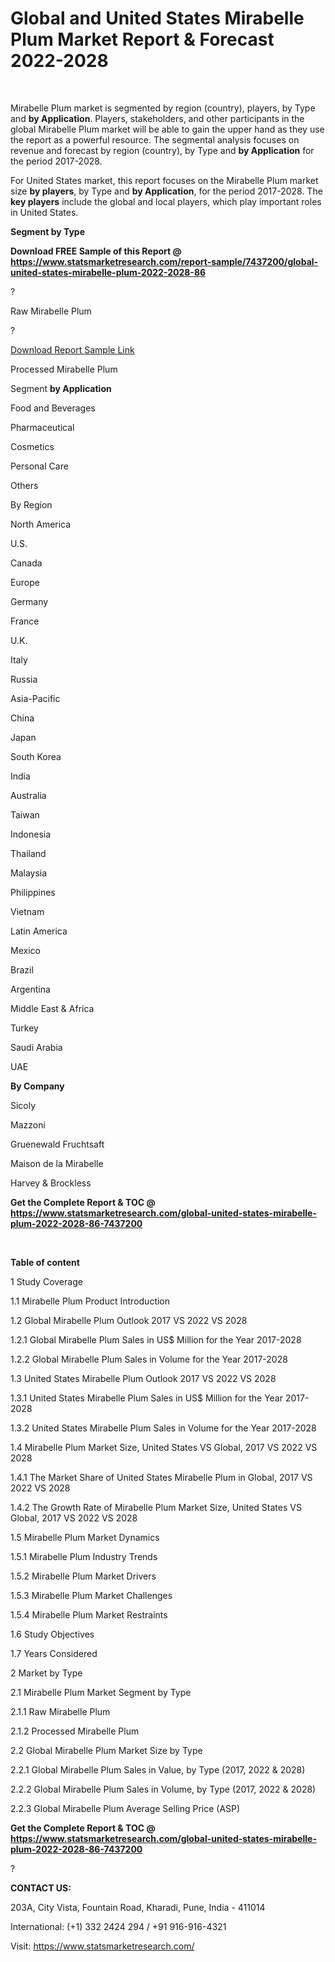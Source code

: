 <h1>Global and United States Mirabelle Plum Market Report & Forecast 2022-2028</h1><br/><p>Mirabelle Plum market is segmented by region (country), players, by Type and <strong>by Application</strong>. Players, stakeholders, and other participants in the global Mirabelle Plum market will be able to gain the upper hand as they use the report as a powerful resource. The segmental analysis focuses on revenue and forecast by region (country), by Type and <strong>by Application</strong> for the period 2017-2028.</p>
 
 
 
 <p>For United States market, this report focuses on the Mirabelle Plum market size <strong>by players</strong>, by Type and <strong>by Application</strong>, for the period 2017-2028. The <strong>key players</strong> include the global and local players, which play important roles in United States.</p>
 
 
 
 <p><strong>Segment by Type</strong></p>
 
 
 
 <div><b>Download FREE Sample of this Report @ <a href="https://www.statsmarketresearch.com/download-free-sample/7437200/global-united-states-mirabelle-plum-2022-2028-86">https://www.statsmarketresearch.com/report-sample/7437200/global-united-states-mirabelle-plum-2022-2028-86</a></b></div>
 
 
 
 <p>? </p>
 
 
 
 <p>Raw Mirabelle Plum</p>
 
 
 
 <p>? </p>
 
 
 
 <p><a href="https://www.statsmarketresearch.com/download-free-sample/7437200/global-united-states-mirabelle-plum-2022-2028-86">Download Report Sample Link</a></p>
 
 
 
 <p>Processed Mirabelle Plum</p>
 
 
 
 <p>Segment <strong>by Application</strong></p>
 
 
 
 <p>Food and Beverages</p>
 
 
 
 <p>Pharmaceutical</p>
 
 
 
 <p>Cosmetics</p>
 
 
 
 <p>Personal Care</p>
 
 
 
 <p>Others</p>
 
 
 
 <p>By Region</p>
 
 
 
 <p>North America</p>
 
 
 
 <p>U.S.</p>
 
 
 
 <p>Canada</p>
 
 
 
 <p>Europe</p>
 
 
 
 <p>Germany</p>
 
 
 
 <p>France</p>
 
 
 
 <p>U.K.</p>
 
 
 
 <p>Italy</p>
 
 
 
 <p>Russia</p>
 
 
 
 <p>Asia-Pacific</p>
 
 
 
 <p>China</p>
 
 
 
 <p>Japan</p>
 
 
 
 <p>South Korea</p>
 
 
 
 <p>India</p>
 
 
 
 <p>Australia</p>
 
 
 
 <p>Taiwan</p>
 
 
 
 <p>Indonesia</p>
 
 
 
 <p>Thailand</p>
 
 
 
 <p>Malaysia</p>
 
 
 
 <p>Philippines</p>
 
 
 
 <p>Vietnam</p>
 
 
 
 <p>Latin America</p>
 
 
 
 <p>Mexico</p>
 
 
 
 <p>Brazil</p>
 
 
 
 <p>Argentina</p>
 
 
 
 <p>Middle East & Africa</p>
 
 
 
 <p>Turkey</p>
 
 
 
 <p>Saudi Arabia</p>
 
 
 
 <p>UAE</p>
 
 
 
 <p><strong>By Company</strong></p>
 
 
 
 <p>Sicoly</p>
 
 
 
 <p>Mazzoni</p>
 
 
 
 <p>Gruenewald Fruchtsaft</p>
 
 
 
 <p>Maison de la Mirabelle</p>
 
 
 
 <p>Harvey & Brockless</p>
 
 
 
 <div><b>Get the Complete Report & TOC @ <a href="https://www.statsmarketresearch.com/global-united-states-mirabelle-plum-2022-2028-86-7437200">https://www.statsmarketresearch.com/global-united-states-mirabelle-plum-2022-2028-86-7437200</a></b></div>
 
 
 
 <p><br />
 
 <b>Table of content</b></p>
 
 
 
 <p>1 Study Coverage<br />
 
 1.1 Mirabelle Plum Product Introduction<br />
 
 1.2 Global Mirabelle Plum Outlook 2017 VS 2022 VS 2028<br />
 
 1.2.1 Global Mirabelle Plum Sales in US$ Million for the Year 2017-2028<br />
 
 1.2.2 Global Mirabelle Plum Sales in Volume for the Year 2017-2028<br />
 
 1.3 United States Mirabelle Plum Outlook 2017 VS 2022 VS 2028<br />
 
 1.3.1 United States Mirabelle Plum Sales in US$ Million for the Year 2017-2028<br />
 
 1.3.2 United States Mirabelle Plum Sales in Volume for the Year 2017-2028<br />
 
 1.4 Mirabelle Plum Market Size, United States VS Global, 2017 VS 2022 VS 2028<br />
 
 1.4.1 The Market Share of United States Mirabelle Plum in Global, 2017 VS 2022 VS 2028<br />
 
 1.4.2 The Growth Rate of Mirabelle Plum Market Size, United States VS Global, 2017 VS 2022 VS 2028<br />
 
 1.5 Mirabelle Plum Market Dynamics<br />
 
 1.5.1 Mirabelle Plum Industry Trends<br />
 
 1.5.2 Mirabelle Plum Market Drivers<br />
 
 1.5.3 Mirabelle Plum Market Challenges<br />
 
 1.5.4 Mirabelle Plum Market Restraints<br />
 
 1.6 Study Objectives<br />
 
 1.7 Years Considered<br />
 
 2 Market by Type<br />
 
 2.1 Mirabelle Plum Market Segment by Type<br />
 
 2.1.1 Raw Mirabelle Plum<br />
 
 2.1.2 Processed Mirabelle Plum<br />
 
 2.2 Global Mirabelle Plum Market Size by Type<br />
 
 2.2.1 Global Mirabelle Plum Sales in Value, by Type (2017, 2022 & 2028)<br />
 
 2.2.2 Global Mirabelle Plum Sales in Volume, by Type (2017, 2022 & 2028)<br />
 
 2.2.3 Global Mirabelle Plum Average Selling Price (ASP)</p>
 
 
 
 <div><b>Get the Complete Report & TOC @ <a href="https://www.statsmarketresearch.com/global-united-states-mirabelle-plum-2022-2028-86-7437200">https://www.statsmarketresearch.com/global-united-states-mirabelle-plum-2022-2028-86-7437200</a></b></div>
 
 
 
 <p>? </p>
 
 
 
 <p><b>CONTACT US:</b><br />
 
 203A, City Vista, Fountain Road, Kharadi, Pune, India - 411014<br />
 
 International: (+1) 332 2424 294 / +91 916-916-4321<br />
 
 Visit: <a href="https://www.statsmarketresearch.com/">https://www.statsmarketresearch.com/</a></p>